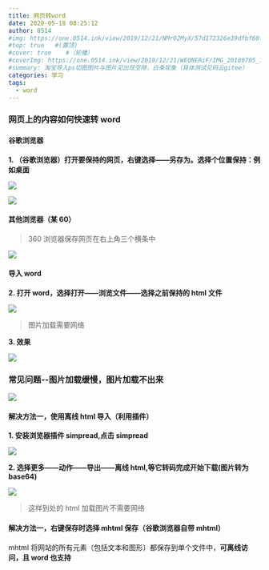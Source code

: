 ```yaml
---
title: 网页转word
date: 2020-05-18 08:25:12
author: 0514
#img: https://one.0514.ink/view/2019/12/21/NMr02MyX/57d172326e39dfbf60fcdb795a08e758.jpg
#top: true   #(置顶)
#cover: true    #（轮播）
#coverImg: https://one.0514.ink/view/2019/12/21/WEQNERiF/IMG_20180705_173106.jpg
#summary: 淘宝导入ps切图图片与图片见出现空隙，白条现象（具体测试见码云gitee）
categories: 学习
tags:
  - word
---
```


### 网页上的内容如何快速转 word

#### 谷歌浏览器

**1. （谷歌浏览器）打开要保持的网页，右键选择——另存为。选择个位置保持：例如桌面**

![](https://cdn.jsdelivr.net/gh/tianzhenwuxie01/gitpicgo/img/20200518112025.png)

![](https://cdn.jsdelivr.net/gh/tianzhenwuxie01/gitpicgo/img/20200518112041.png)

#### 其他浏览器（某 60）

> 360 浏览器保存网页在右上角三个横条中

![](https://cdn.jsdelivr.net/gh/tianzhenwuxie01/gitpicgo/img/20200518112953.png)

#### 导入 word

**2. 打开 word，选择打开——浏览文件——选择之前保持的 html 文件**

![](https://cdn.jsdelivr.net/gh/tianzhenwuxie01/gitpicgo/img/20200518112055.png)

> 图片加载需要网络

**3. 效果**

![](https://cdn.jsdelivr.net/gh/tianzhenwuxie01/gitpicgo/img/20200518112122.png)

### 常见问题--图片加载缓慢，图片加载不出来

![](https://cdn.jsdelivr.net/gh/tianzhenwuxie01/gitpicgo/img/20200518112137.png)

#### 解决方法一，使用离线 html 导入（利用插件）

**1. 安装浏览器插件 simpread,点击 simpread**

![](https://cdn.jsdelivr.net/gh/tianzhenwuxie01/gitpicgo/img/20200518113029.png)

**2. 选择更多——动作——导出——离线 html,等它转码完成开始下载(图片转为 base64)**

![](https://cdn.jsdelivr.net/gh/tianzhenwuxie01/gitpicgo/img/20200518113226.png)

> 这样到处的 html 加载图片不需要网络

#### 解决方法一，右键保存时选择 mhtml 保存（谷歌浏览器自带 mhtml）

mhtml 将网站的所有元素（包括文本和图形）都保存到单个文件中，**可离线访问，且 word 也支持**

